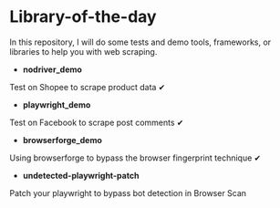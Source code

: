 # Library-of-the-day
In this repository, I will do some tests and demo tools, frameworks, or libraries to help you with web scraping.

* **nodriver_demo**
  
Test on Shopee to scrape product data ✔
* **playwright_demo**

Test on Facebook to scrape post comments ✔

* **browserforge_demo**

Using browserforge to bypass the browser fingerprint technique ✔

* **undetected-playwright-patch**

Patch your playwright to bypass bot detection in Browser Scan
